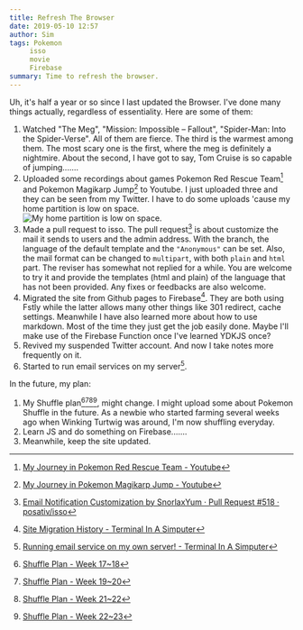 ```yaml
---
title: Refresh The Browser
date: 2019-05-10 12:57
author: Sim
tags: Pokemon
     isso
     movie
     Firebase
summary: Time to refresh the browser.
---
```


Uh, it's half a year or so since I last updated the Browser. I've done many things actually, regardless of essentiality. Here are some of them:  

1. Watched "The Meg", "Mission: Impossible – Fallout", "Spider-Man: Into the Spider-Verse". All of them are fierce. The third is the warmest among them. The most scary one is the first, where the meg is definitely a nightmire. About the second, I have got to say, Tom Cruise is so capable of jumping.......   
2. Uploaded some recordings about games Pokemon Red Rescue Team[^1] and Pokemon Magikarp Jump[^2] to Youtube. I just uploaded three and they can be seen from my Twitter. I have to do some uploads 'cause my home partition is low on space.  
  ![My home partition is low on space.](https://snorl.ax/posts/home_low.png)
3. Made a pull request to isso. The pull request[^3] is about customize the mail it sends to users and the admin address. With the branch, the language of the default template and the `"Anonymous"` can be set. Also, the mail format can be changed to `multipart`, with both `plain` and `html` part. The reviser has somewhat not replied for a while. You are welcome to try it and provide the templates (html and plain) of the language that has not been provided. Any fixes or feedbacks are also welcome.  
4. Migrated the site from Github pages to Firebase[^4]. They are both using Fstly while the latter allows many other things like 301 redirect, cache settings. Meanwhile I have also learned more about how to use markdown. Most of the time they just get the job easily done. Maybe I'll make use of the Firebase Function once I've learned YDKJS once?
5. Revived my suspended Twitter account. And now I take notes more frequently on it.
6. Started to run email services on my server[^5].

In the future, my plan:  

1. My Shuffle plan[^6][^7][^8][^9], might change. I might upload some about Pokemon Shuffle in the future. As a newbie who started farming several weeks ago when Winking Turtwig was around, I'm now shuffling everyday.
2. Learn JS and do something on Firebase.......
3. Meanwhile, keep the site updated.

[^1]: [My Journey in Pokemon Red Rescue Team - Youtube](https://www.youtube.com/watch?v=40EzmRyRljQ&list=PL4K_wymbiyCHtuvN_Mem1E6R-Qc1AnY3S)
[^2]: [My Journey in Pokemon Magikarp Jump - Youtube](https://www.youtube.com/watch?v=8__hr6kYR2c&list=PL4K_wymbiyCHRs4bXpElzIFagD50gJ0K4)
[^3]: [Email Notification Customization by SnorlaxYum · Pull Request #518 · posativ/isso](https://github.com/posativ/isso/pull/518)
[^4]: [Site Migration History - Terminal In A Simputer](/posts/2016/12/08/site-migration-history/)
[^5]: [Running email service on my own server! - Terminal In A Simputer](/posts/2018/12/27/running-email-service-on-my-own-server/)
[^6]: [Shuffle Plan - Week 17~18](https://twitter.com/Snorl_ax/status/1126279265907929088)
[^7]: [Shuffle Plan - Week 19~20](https://twitter.com/Snorl_ax/status/1126279978381799424)
[^8]: [Shuffle Plan - Week 21~22](https://twitter.com/Snorl_ax/status/1126281922022232064)
[^9]: [Shuffle Plan - Week 22~23](https://twitter.com/Snorl_ax/status/1126285456520278016)
